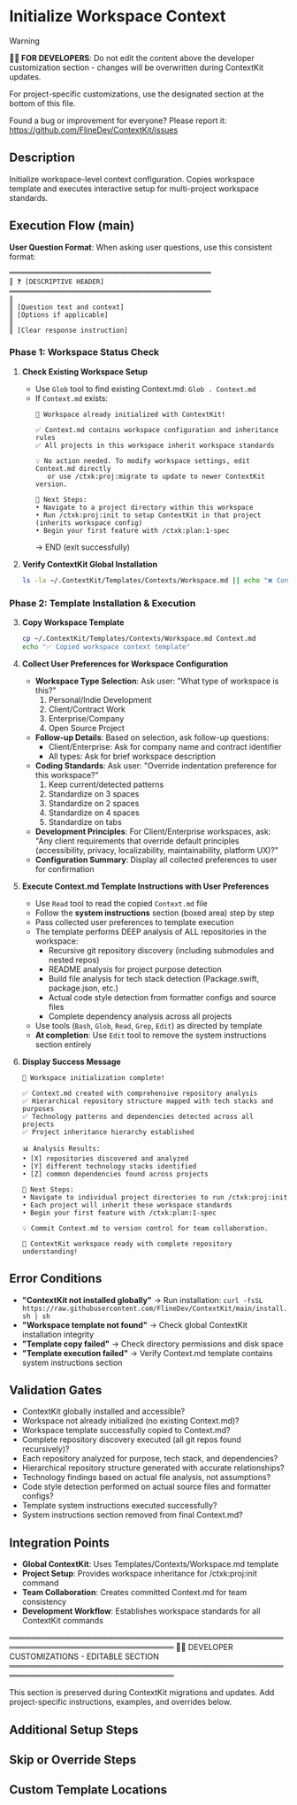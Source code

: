 # Initialize Workspace Context
<!-- Template Version: 1 | ContextKit: 0.0.0 | Updated: 2025-09-14 -->

> [!WARNING]
> **👩‍💻 FOR DEVELOPERS**: Do not edit the content above the developer customization section - changes will be overwritten during ContextKit updates.
>
> For project-specific customizations, use the designated section at the bottom of this file.
>
> Found a bug or improvement for everyone? Please report it: https://github.com/FlineDev/ContextKit/issues

## Description
Initialize workspace-level context configuration. Copies workspace template and executes interactive setup for multi-project workspace standards.

## Execution Flow (main)

**User Question Format**: When asking user questions, use this consistent format:
```
═══════════════════════════════════════════════════
║ ❓ [DESCRIPTIVE HEADER]
═══════════════════════════════════════════════════
║
║ [Question text and context]
║ [Options if applicable]
║
║ [Clear response instruction]
```

### Phase 1: Workspace Status Check

1. **Check Existing Workspace Setup**
   - Use `Glob` tool to find existing Context.md: `Glob . Context.md`
   - If `Context.md` exists:
     ```
     🎉 Workspace already initialized with ContextKit!

     ✅ Context.md contains workspace configuration and inheritance rules
     ✅ All projects in this workspace inherit workspace standards

     💡 No action needed. To modify workspace settings, edit Context.md directly
        or use /ctxk:proj:migrate to update to newer ContextKit version.

     🔗 Next Steps:
     • Navigate to a project directory within this workspace
     • Run /ctxk:proj:init to setup ContextKit in that project (inherits workspace config)
     • Begin your first feature with /ctxk:plan:1-spec
     ```
     → END (exit successfully)

2. **Verify ContextKit Global Installation**
   ```bash
   ls -la ~/.ContextKit/Templates/Contexts/Workspace.md || echo "❌ ContextKit not installed globally. Run: curl -fsSL https://raw.githubusercontent.com/FlineDev/ContextKit/main/install.sh | sh"
   ```

### Phase 2: Template Installation & Execution

3. **Copy Workspace Template**
   ```bash
   cp ~/.ContextKit/Templates/Contexts/Workspace.md Context.md
   echo "✅ Copied workspace context template"
   ```

4. **Collect User Preferences for Workspace Configuration**
   - **Workspace Type Selection**: Ask user: "What type of workspace is this?"
     1. Personal/Indie Development
     2. Client/Contract Work
     3. Enterprise/Company
     4. Open Source Project
   - **Follow-up Details**: Based on selection, ask follow-up questions:
     - Client/Enterprise: Ask for company name and contract identifier
     - All types: Ask for brief workspace description
   - **Coding Standards**: Ask user: "Override indentation preference for this workspace?"
     1. Keep current/detected patterns
     2. Standardize on 3 spaces
     3. Standardize on 2 spaces
     4. Standardize on 4 spaces
     5. Standardize on tabs
   - **Development Principles**: For Client/Enterprise workspaces, ask: "Any client requirements that override default principles (accessibility, privacy, localizability, maintainability, platform UX)?"
   - **Configuration Summary**: Display all collected preferences to user for confirmation

5. **Execute Context.md Template Instructions with User Preferences**
   - Use `Read` tool to read the copied `Context.md` file
   - Follow the **system instructions** section (boxed area) step by step
   - Pass collected user preferences to template execution
   - The template performs DEEP analysis of ALL repositories in the workspace:
     - Recursive git repository discovery (including submodules and nested repos)
     - README analysis for project purpose detection
     - Build file analysis for tech stack detection (Package.swift, package.json, etc.)
     - Actual code style detection from formatter configs and source files
     - Complete dependency analysis across all projects
   - Use tools (`Bash`, `Glob`, `Read`, `Grep`, `Edit`) as directed by template
   - **At completion**: Use `Edit` tool to remove the system instructions section entirely

6. **Display Success Message**
   ```
   🎉 Workspace initialization complete!

   ✅ Context.md created with comprehensive repository analysis
   ✅ Hierarchical repository structure mapped with tech stacks and purposes
   ✅ Technology patterns and dependencies detected across all projects
   ✅ Project inheritance hierarchy established

   📊 Analysis Results:
   • [X] repositories discovered and analyzed
   • [Y] different technology stacks identified
   • [Z] common dependencies found across projects

   🔗 Next Steps:
   • Navigate to individual project directories to run /ctxk:proj:init
   • Each project will inherit these workspace standards
   • Begin your first feature with /ctxk:plan:1-spec

   💡 Commit Context.md to version control for team collaboration.

   🧠 ContextKit workspace ready with complete repository understanding!
   ```

## Error Conditions

- **"ContextKit not installed globally"** → Run installation: `curl -fsSL https://raw.githubusercontent.com/FlineDev/ContextKit/main/install.sh | sh`
- **"Workspace template not found"** → Check global ContextKit installation integrity
- **"Template copy failed"** → Check directory permissions and disk space
- **"Template execution failed"** → Verify Context.md template contains system instructions section

## Validation Gates

- ContextKit globally installed and accessible?
- Workspace not already initialized (no existing Context.md)?
- Workspace template successfully copied to Context.md?
- Complete repository discovery executed (all git repos found recursively)?
- Each repository analyzed for purpose, tech stack, and dependencies?
- Hierarchical repository structure generated with accurate relationships?
- Technology findings based on actual file analysis, not assumptions?
- Code style detection performed on actual source files and formatter configs?
- Template system instructions executed successfully?
- System instructions section removed from final Context.md?

## Integration Points

- **Global ContextKit**: Uses Templates/Contexts/Workspace.md template
- **Project Setup**: Provides workspace inheritance for /ctxk:proj:init command
- **Team Collaboration**: Creates committed Context.md for team consistency
- **Development Workflow**: Establishes workspace standards for all ContextKit commands

════════════════════════════════════════════════════════════════════════════════
👩‍💻 DEVELOPER CUSTOMIZATIONS - EDITABLE SECTION
════════════════════════════════════════════════════════════════════════════════

This section is preserved during ContextKit migrations and updates.
Add project-specific instructions, examples, and overrides below.

## Additional Setup Steps
<!-- Add extra workspace initialization like shared CI/CD configs or team agreements -->

## Skip or Override Steps
<!-- Document workflow modifications like using preset configurations -->

## Custom Template Locations
<!-- Define alternative workspace templates like company-specific standards -->